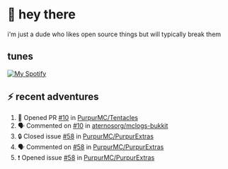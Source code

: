 # :wave: hey there 
i'm just a dude who likes open source things but will typically break them
## tunes
[![My Spotify](https://spotify-github-profile.vercel.app/api/view?uid=ryano_1310&cover_image=false&theme=default&bar_color=53b14f&bar_color_cover=true)](https://spotify-github-profile.vercel.app/api/view?uid=ryano_1310&redirect=true)
## ⚡ recent adventures

<!--START_SECTION:activity-->
1. 💪 Opened PR [#10](https://github.com/PurpurMC/Tentacles/pull/10) in [PurpurMC/Tentacles](https://github.com/PurpurMC/Tentacles)
2. 🗣 Commented on [#10](https://github.com/aternosorg/mclogs-bukkit/issues/10) in [aternosorg/mclogs-bukkit](https://github.com/aternosorg/mclogs-bukkit)
3. 🔒 Closed issue [#58](https://github.com/PurpurMC/PurpurExtras/issues/58) in [PurpurMC/PurpurExtras](https://github.com/PurpurMC/PurpurExtras)
4. 🗣 Commented on [#58](https://github.com/PurpurMC/PurpurExtras/issues/58) in [PurpurMC/PurpurExtras](https://github.com/PurpurMC/PurpurExtras)
5. ❗ Opened issue [#58](https://github.com/PurpurMC/PurpurExtras/issues/58) in [PurpurMC/PurpurExtras](https://github.com/PurpurMC/PurpurExtras)
<!--END_SECTION:activity-->
